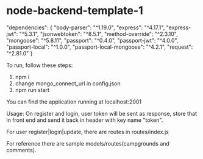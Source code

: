 # node-backend-template-1

"dependencies": {
  "body-parser": "^1.19.0",
  "express": "^4.17.1",
  "express-jwt": "^5.3.1",
  "jsonwebtoken": "^8.5.1",
  "method-override": "^2.3.10",
  "mongoose": "^5.8.11",
  "passport": "^0.4.0",
  "passport-jwt": "^4.0.0",
  "passport-local": "^1.0.0",
  "passport-local-mongoose": "^4.2.1",
  "request": "^2.81.0"
}

To run, follow these steps:
1) npm i
2) change mongo_connect_url in config.json
3) npm run start

You can find the application running at localhost:2001

Usage:
On register and login, user token will be sent as response, store that in front end and send it back in header with key name "token".

For user register|login|update, there are routes in routes/index.js

For reference there are sample models/routes(campgrounds and comments).



